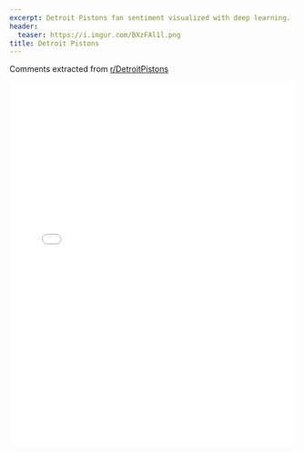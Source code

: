 ```yaml
---
excerpt: Detroit Pistons fan sentiment visualized with deep learning.
header:
  teaser: https://i.imgur.com/BXzFAl1l.png
title: Detroit Pistons
---
```


Comments extracted from [r/DetroitPistons](https://reddit.com/r/DetroitPistons)
<iframe id="igraph" scrolling="no" style="border:none;" seamless="seamless" src="/plots/NBA/DET.html" height="640" width="100%"></iframe>